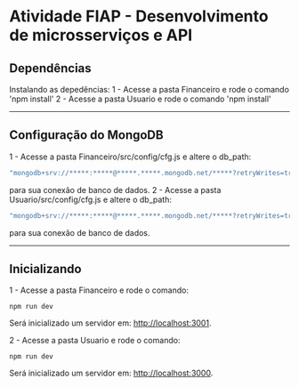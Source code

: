 # Atividade FIAP - Desenvolvimento de microsserviços e API

## Dependências

Instalando as depedências:
1 - Acesse a pasta Financeiro e rode o comando 'npm install'
2 - Acesse a pasta Usuario e rode o comando 'npm install'

---

## Configuração do MongoDB

1 - Acesse a pasta Financeiro/src/config/cfg.js e altere o db_path:

```js
"mongodb+srv://*****:*****@*****.*****.mongodb.net/*****?retryWrites=true&w=majority";
```

para sua conexão de banco de dados.
2 - Acesse a pasta Usuario/src/config/cfg.js e altere o db_path:

```js
"mongodb+srv://*****:*****@*****.*****.mongodb.net/*****?retryWrites=true&w=majority";
```

para sua conexão de banco de dados.

---

## Inicializando

1 - Acesse a pasta Financeiro e rode o comando:

```shell
npm run dev
```

Será inicializado um servidor em: [http://localhost:3001](http://localhost:3001).

2 - Acesse a pasta Usuario e rode o comando:

```shell
npm run dev
```

Será inicializado um servidor em: [http://localhost:3000](http://localhost:3000).
